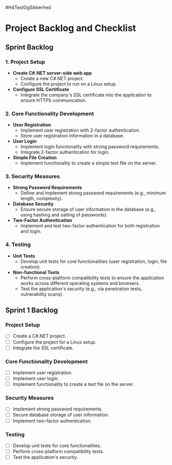 #H4TestOgSikkerhed
# Project Backlog and Checklist

## Sprint Backlog

### 1. Project Setup
- **Create C#.NET server-side web app**
  - Create a new C#.NET project.
  - Configure the project to run on a Linux setup.
- **Configure SSL Certificate**
  - Integrate the company's SSL certificate into the application to ensure HTTPS communication.

### 2. Core Functionality Development
- **User Registration**
  - Implement user registration with 2-factor authentication.
  - Store user registration information in a database.
- **User Login**
  - Implement login functionality with strong password requirements.
  - Integrate 2-factor authentication for login.
- **Simple File Creation**
  - Implement functionality to create a simple text file on the server.

### 3. Security Measures
- **Strong Password Requirements**
  - Define and implement strong password requirements (e.g., minimum length, complexity).
- **Database Security**
  - Ensure secure storage of user information in the database (e.g., using hashing and salting of passwords).
- **Two-Factor Authentication**
  - Implement and test two-factor authentication for both registration and login.

### 4. Testing
- **Unit Tests**
  - Develop unit tests for core functionalities (user registration, login, file creation).
- **Non-functional Tests**
  - Perform cross-platform compatibility tests to ensure the application works across different operating systems and browsers.
  - Test the application's security (e.g., via penetration tests, vulnerability scans).

## Sprint 1 Backlog

### Project Setup
- [ ] Create a C#.NET project.
- [ ] Configure the project for a Linux setup.
- [ ] Integrate the SSL certificate.

### Core Functionality Development
- [ ] Implement user registration.
- [ ] Implement user login.
- [ ] Implement functionality to create a text file on the server.

### Security Measures
- [ ] Implement strong password requirements.
- [ ] Secure database storage of user information.
- [ ] Implement two-factor authentication.

### Testing
- [ ] Develop unit tests for core functionalities.
- [ ] Perform cross-platform compatibility tests.
- [ ] Test the application's security.
